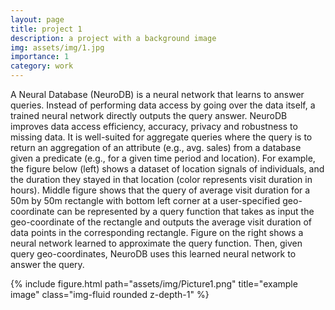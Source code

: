 ```yaml
---
layout: page
title: project 1
description: a project with a background image
img: assets/img/1.jpg
importance: 1
category: work
---
```


A Neural Database (NeuroDB) is a neural network that learns to answer queries. Instead of performing data access by going over the data itself, a trained neural network directly outputs the query answer. NeuroDB improves data access efficiency, accuracy, privacy and robustness to missing data. It is well-suited for aggregate queries where the query is to return an aggregation of an attribute (e.g., avg. sales) from a database given a predicate (e.g., for a given time period and location). For example, the figure below (left) shows a dataset of location signals of individuals, and the duration they stayed in that location (color represents visit duration in hours). Middle figure shows that the query of average visit duration for a 50m by 50m rectangle with bottom left corner at a user-specified geo-coordinate can be represented by a query function that takes as input the geo-coordinate of the rectangle and outputs the average visit duration of data points in the corresponding rectangle. Figure on the right shows a neural network learned to approximate the query function. Then, given query geo-coordinates, NeuroDB uses this learned neural network to answer the query.

<div class="row">
    <div class="col-sm mt-3 mt-md-0">
        {% include figure.html path="assets/img/Picture1.png" title="example image" class="img-fluid rounded z-depth-1" %}
    </div>
</div>